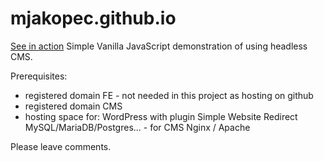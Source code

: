 # mjakopec.github.io
[See in action](https://mjakopec.github.io)
Simple Vanilla JavaScript demonstration of using headless CMS.

Prerequisites:
- registered domain FE - not needed in this project as hosting on github
- registered domain CMS
- hosting space for:
  WordPress with plugin Simple Website Redirect
  MySQL/MariaDB/Postgres... - for CMS
  Nginx / Apache
  
  
Please leave comments.
